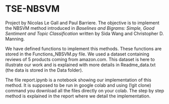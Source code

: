 # TSE-NBSVM
Project by Nicolas Le Gall and Paul Barriere.
The objective is to implement the NBSVM method introduced in *Baselines and Bigrams: Simple, Good Sentiment and Topic Classification* written by Sida Wang and Christopher D. Manning.

We have defined functions to implement this methods. These functions are stored in the Functions_NBSVM.py file. We used a dataset containing reviews of 5 products coming from amazon.com. This dataset is here to illustrate our work and is explained with more details in Readme_data.txt (the data is stored in the Data folder).

The file report.ipynb is a notebook showing our implementation of this method. It is supposed to be run in google colab and using (!git clone) command you download all the files directly on your colab. The step by step method is explained in the report where we detail the implementation.
